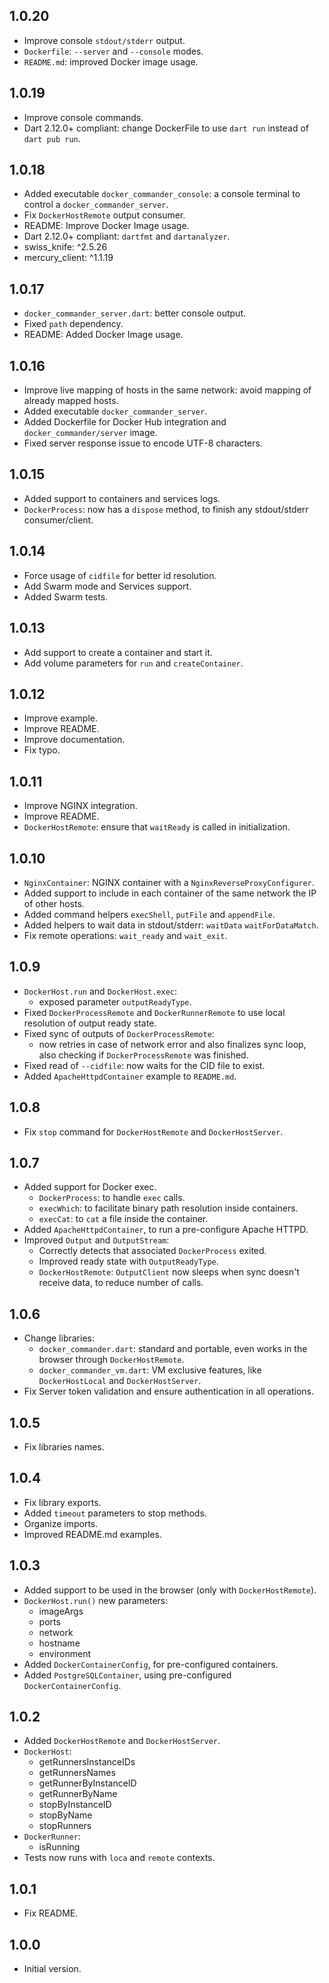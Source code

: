 ## 1.0.20

- Improve console `stdout/stderr` output.
- `Dockerfile`: `--server` and `--console` modes.
- `README.md`: improved Docker image usage.

## 1.0.19

- Improve console commands.
- Dart 2.12.0+ compliant: change DockerFile to use `dart run` instead of `dart pub run`.

## 1.0.18

- Added executable `docker_commander_console`: a console terminal to control a `docker_commander_server`.
- Fix `DockerHostRemote` output consumer.
- README: Improve Docker Image usage.
- Dart 2.12.0+ compliant: `dartfmt` and `dartanalyzer`.
- swiss_knife: ^2.5.26
- mercury_client: ^1.1.19

## 1.0.17

- `docker_commander_server.dart`: better console output.
- Fixed `path` dependency.
- README: Added Docker Image usage.

## 1.0.16

- Improve live mapping of hosts in the same network: avoid mapping of already mapped hosts. 
- Added executable `docker_commander_server`.
- Added Dockerfile for Docker Hub integration and `docker_commander/server` image.
- Fixed server response issue to encode UTF-8 characters.

## 1.0.15

- Added support to containers and services logs.
- `DockerProcess`: now has a `dispose` method, to finish any stdout/stderr consumer/client.

## 1.0.14

- Force usage of `cidfile` for better id resolution.
- Add Swarm mode and Services support.
- Added Swarm tests.

## 1.0.13

- Add support to create a container and start it.
- Add volume parameters for `run` and `createContainer`.

## 1.0.12

- Improve example.
- Improve README.
- Improve documentation.
- Fix typo.

## 1.0.11

- Improve NGINX integration.
- Improve README.
- `DockerHostRemote`: ensure that `waitReady` is called in initialization.

## 1.0.10

- `NginxContainer`: NGINX container with a `NginxReverseProxyConfigurer`.
- Added support to include in each container of the same network the IP of other hosts.
- Added command helpers `execShell`, `putFile` and `appendFile`. 
- Added helpers to wait data in stdout/stderr: `waitData` `waitForDataMatch`.
- Fix remote operations: `wait_ready` and `wait_exit`.

## 1.0.9

- `DockerHost.run` and `DockerHost.exec`: 
  - exposed parameter `outputReadyType`.
- Fixed `DockerProcessRemote` and `DockerRunnerRemote` to use
  local resolution of output ready state.
- Fixed sync of outputs of `DockerProcessRemote`:
  - now retries in case of network error and also finalizes sync loop,
    also checking if `DockerProcessRemote` was finished.
- Fixed read of `--cidfile`: now waits for the CID file to exist.
- Added `ApacheHttpdContainer` example to `README.md`.

## 1.0.8

- Fix `stop` command for `DockerHostRemote` and `DockerHostServer`.

## 1.0.7

- Added support for Docker exec.
  - `DockerProcess`: to handle `exec` calls.
  - `execWhich`: to facilitate binary path resolution inside containers.
  - `execCat`: to `cat` a file inside the container.
- Added `ApacheHttpdContainer`, to run a pre-configure Apache HTTPD.
- Improved `Output` and `OutputStream`:
  - Correctly detects that associated `DockerProcess` exited.
  - Improved ready state with `OutputReadyType`.
  - `DockerHostRemote`: `OutputClient` now sleeps when sync doesn't receive data,
    to reduce number of calls.
    
## 1.0.6

- Change libraries:
  - `docker_commander.dart`: standard and portable, even works in the browser through `DockerHostRemote`.
  - `docker_commander_vm.dart`: VM exclusive features, like `DockerHostLocal` and `DockerHostServer`.
- Fix Server token validation and ensure authentication in all operations. 

## 1.0.5

- Fix libraries names.

## 1.0.4

- Fix library exports.
- Added `timeout` parameters to stop methods.
- Organize imports.
- Improved README.md examples.

## 1.0.3

- Added support to be used in the browser (only with `DockerHostRemote`).
- `DockerHost.run()` new parameters:
  - imageArgs
  - ports
  - network
  - hostname
  - environment
- Added `DockerContainerConfig`, for pre-configured containers.
- Added `PostgreSQLContainer`, using pre-configured `DockerContainerConfig`.

## 1.0.2

- Added `DockerHostRemote` and `DockerHostServer`.
- `DockerHost`:
  - getRunnersInstanceIDs
  - getRunnersNames
  - getRunnerByInstanceID
  - getRunnerByName
  - stopByInstanceID
  - stopByName
  - stopRunners
- `DockerRunner`: 
  - isRunning
- Tests now runs with `loca` and `remote` contexts. 

## 1.0.1

- Fix README.

## 1.0.0

- Initial version.

